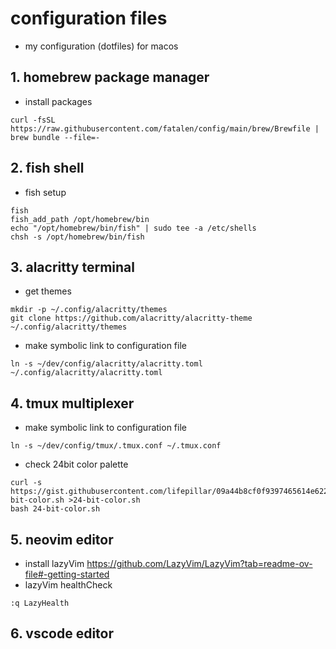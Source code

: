 # configuration files
- my configuration (dotfiles) for macos

## 1. homebrew package manager
- install packages
```
curl -fsSL https://raw.githubusercontent.com/fatalen/config/main/brew/Brewfile | brew bundle --file=-

```

## 2. fish shell
- fish setup
```
fish
fish_add_path /opt/homebrew/bin
echo "/opt/homebrew/bin/fish" | sudo tee -a /etc/shells
chsh -s /opt/homebrew/bin/fish
```

## 3. alacritty terminal
- get themes
```
mkdir -p ~/.config/alacritty/themes
git clone https://github.com/alacritty/alacritty-theme ~/.config/alacritty/themes
```
- make symbolic link to configuration file
```
ln -s ~/dev/config/alacritty/alacritty.toml ~/.config/alacritty/alacritty.toml
```

## 4. tmux multiplexer
- make symbolic link to configuration file
```
ln -s ~/dev/config/tmux/.tmux.conf ~/.tmux.conf
```
- check 24bit color palette
```
curl -s https://gist.githubusercontent.com/lifepillar/09a44b8cf0f9397465614e622979107f/raw/24-bit-color.sh >24-bit-color.sh
bash 24-bit-color.sh
```

## 5. neovim editor
- install lazyVim https://github.com/LazyVim/LazyVim?tab=readme-ov-file#-getting-started
- lazyVim healthCheck
```
:q LazyHealth
```

## 6. vscode editor
